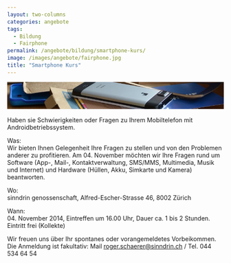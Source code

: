 ```yaml
---
layout: two-columns
categories: angebote
tags:
  - Bildung
  - Fairphone
permalink: /angebote/bildung/smartphone-kurs/
image: /images/angebote/fairphone.jpg
title: "Smartphone Kurs"
---
```

<div class="angebot-top-wide"><img title="Smartphone Kurs" src="/images/angebote/fairphone_sub.jpg"></div>

Haben sie Schwierigkeiten oder Fragen zu Ihrem Mobiltelefon mit Androidbetriebssystem.

Was:
<br>Wir bieten Ihnen Gelegenheit Ihre Fragen zu stellen und von den Problemen anderer zu profitieren. Am 04. November möchten wir Ihre Fragen rund um Software (App-, Mail-, Kontaktverwaltung, SMS/MMS, Multimedia, Musik und Internet) und Hardware (Hüllen, Akku, Simkarte und Kamera) beantworten.

Wo:
<br>sinndrin genossenschaft, Alfred-Escher-Strasse 46, 8002 Zürich

Wann:
<br>04. November 2014, Eintreffen um 16.00 Uhr, Dauer ca. 1 bis 2 Stunden.
Eintritt frei (Kollekte)

Wir freuen uns über Ihr spontanes oder vorangemeldetes Vorbeikommen.
<br>Die Anmeldung ist fakultativ: Mail roger.schaerer@sinndrin.ch / Tel. 044 534 64 54
